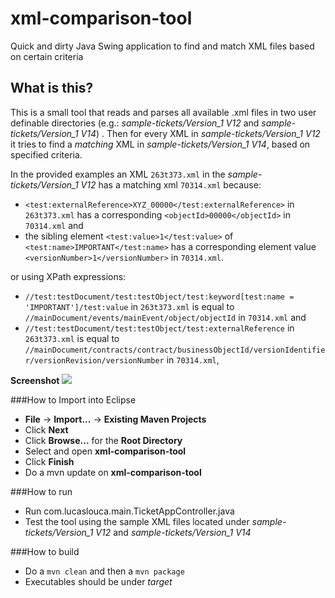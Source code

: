 # xml-comparison-tool
Quick and dirty Java Swing application to find and match XML files based on certain criteria

## What is this?
This is a small tool that reads and parses all available .xml files in two user definable directories (e.g.: *sample-tickets/Version_1 V12* and *sample-tickets/Version_1 V14*) . Then
for every XML in *sample-tickets/Version_1 V12* it tries to find a *matching* XML in *sample-tickets/Version_1 V14*, based on specified criteria.

In the provided examples an XML `263t373.xml` in the *sample-tickets/Version_1 V12* has a matching xml `70314.xml` because:
* `<test:externalReference>XYZ_00000</test:externalReference>` in `263t373.xml` has a corresponding `<objectId>00000</objectId>` in `70314.xml` and
* the sibling element `<test:value>1</test:value>` of `<test:name>IMPORTANT</test:name>` has a corresponding element value `<versionNumber>1</versionNumber>` in `70314.xml`.

or using XPath expressions:
* `//test:testDocument/test:testObject/test:keyword[test:name = 'IMPORTANT']/test:value` in `263t373.xml` is equal to `//mainDocument/events/mainEvent/object/objectId` in `70314.xml` and
* `//test:testDocument/test:testObject/test:externalReference` in `263t373.xml` is equal to `//mainDocument/contracts/contract/businessObjectId/versionIdentifier/versionRevision/versionNumber` in `70314.xml`,

**Screenshot**
<img src="https://cloud.githubusercontent.com/assets/10542894/7710125/109d3990-fe62-11e4-97a1-3c1070a88e61.png"/>

###How to Import into Eclipse
* **File** -> **Import...** -> **Existing Maven Projects**
* Click **Next**
* Click **Browse...** for the **Root Directory**
* Select and open **xml-comparison-tool**
* Click **Finish**
* Do a mvn update on **xml-comparison-tool**

###How to run
* Run com.lucaslouca.main.TicketAppController.java
* Test the tool using the sample XML files located under *sample-tickets/Version_1 V12* and *sample-tickets/Version_1 V14*

###How to build
* Do a `mvn clean` and then a `mvn package`
* Executables should be under *target*
